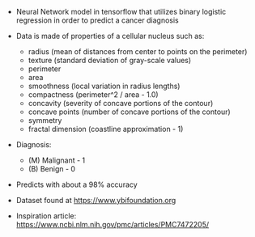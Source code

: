 - Neural Network model in tensorflow that utilizes binary logistic regression in order to predict a cancer diagnosis
  
- Data is made of properties of a cellular nucleus such as:
  
  - radius (mean of distances from center to points on the perimeter)
  - texture (standard deviation of gray-scale values)
  - perimeter
  - area
  - smoothness (local variation in radius lengths)
  - compactness (perimeter^2 / area - 1.0)
  - concavity (severity of concave portions of the contour)
  - concave points (number of concave portions of the contour)
  - symmetry
  - fractal dimension (coastline approximation - 1)

- Diagnosis:
  - (M) Malignant - 1
  - (B) Benign - 0

- Predicts with about a 98% accuracy

- Dataset found at https://www.ybifoundation.org
- Inspiration article: https://www.ncbi.nlm.nih.gov/pmc/articles/PMC7472205/
